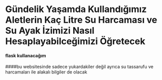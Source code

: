 # Gündelik Yaşamda Kullandığımız Aletlerin Kaç Litre Su Harcaması ve Su Ayak İzimizi Nasıl Hesaplayabilceğimizi Öğretecek 
#### flask kullanacağım
####bu websitesinde sadece yukardakiler değil ayrıca su tassarufu ve harcamaları ile alakalı bilgiler de olacak
